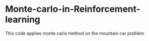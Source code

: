 # Monte-carlo-in-Reinforcement-learning
This code applies monte carlo method on the mountain car problem 
